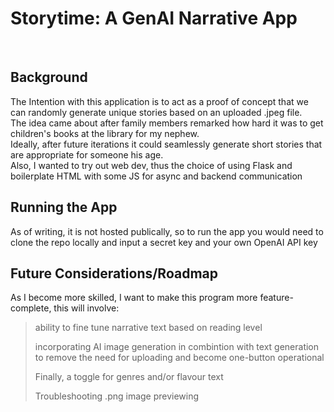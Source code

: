 # Storytime: A GenAI Narrative App
<br>

## Background <br>
The Intention with this application is to act as a proof of concept that we can randomly generate unique stories based on an uploaded .jpeg file. <br>
The idea came about after family members remarked how hard it was to get children's books at the library for my nephew. <br>
Ideally, after future iterations it could seamlessly generate short stories that are appropriate for someone his age. <br>
Also, I wanted to try out web dev, thus the choice of using Flask and boilerplate HTML with some JS for async and backend communication <br>

## Running the App <br>
As of writing, it is not hosted publically, so to run the app you would need to clone the repo locally and input a secret key and your own OpenAI API key

## Future Considerations/Roadmap <br>
As I become more skilled, I want to make this program more feature-complete, this will involve: <br>
> ability to fine tune narrative text based on reading level
> 
> incorporating AI image generation in combintion with text generation to remove the need for uploading and become one-button operational
> 
> Finally, a toggle for genres and/or flavour text
> 
> Troubleshooting .png image previewing
